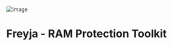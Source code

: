 ![image](https://user-images.githubusercontent.com/49869282/121022872-b72fe000-c7dd-11eb-859a-ef23d362cafc.png)
# Freyja - RAM Protection Toolkit
